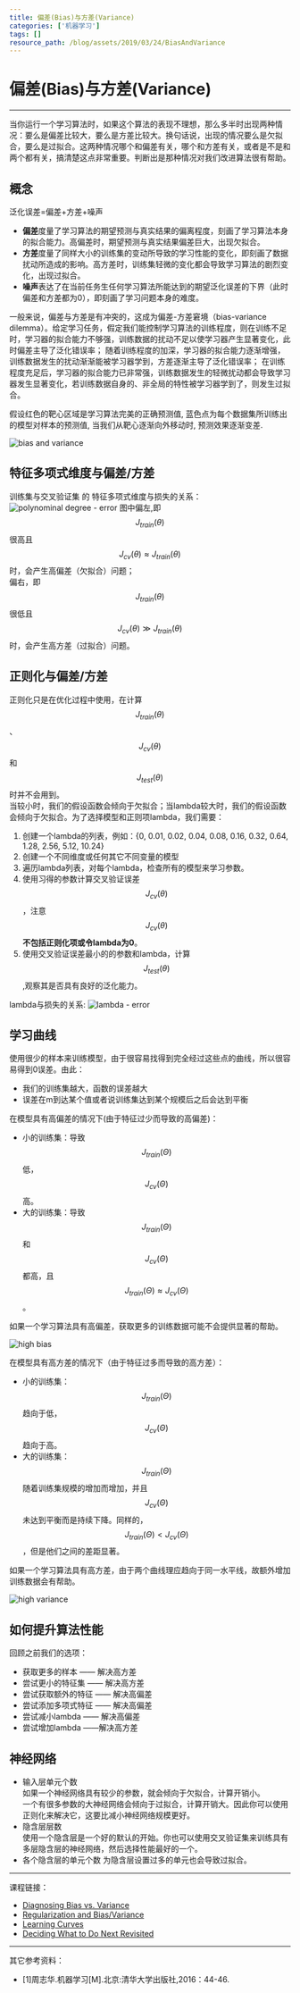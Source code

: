 ```yaml
---
title: 偏差(Bias)与方差(Variance)
categories: ['机器学习']
tags: []
resource_path: /blog/assets/2019/03/24/BiasAndVariance
---
```


<script type="text/javascript" async src="https://cdn.mathjax.org/mathjax/latest/MathJax.js?config=TeX-MML-AM_CHTML"> </script>

偏差(Bias)与方差(Variance)
===

---

当你运行一个学习算法时，如果这个算法的表现不理想，那么多半时出现两种情况：要么是偏差比较大，要么是方差比较大。换句话说，出现的情况要么是欠拟合，要么是过拟合。这两种情况哪个和偏差有关，哪个和方差有关，或者是不是和两个都有关，搞清楚这点非常重要。判断出是那种情况对我们改进算法很有帮助。

概念
---

泛化误差=偏差+方差+噪声

* **偏差**度量了学习算法的期望预测与真实结果的偏离程度，刻画了学习算法本身的拟合能力。高偏差时，期望预测与真实结果偏差巨大，出现欠拟合。
* **方差**度量了同样大小的训练集的变动所导致的学习性能的变化，即刻画了数据扰动所造成的影响。高方差时，训练集轻微的变化都会导致学习算法的剧烈变化，出现过拟合。
* **噪声**表达了在当前任务生任何学习算法所能达到的期望泛化误差的下界（此时偏差和方差都为0），即刻画了学习问题本身的难度。

一般来说，偏差与方差是有冲突的，这成为偏差-方差窘境（bias-variance dilemma）。给定学习任务，假定我们能控制学习算法的训练程度，则在训练不足时，学习器的拟合能力不够强，训练数据的扰动不足以使学习器产生显著变化，此时偏差主导了泛化错误率；
随着训练程度的加深，学习器的拟合能力逐渐增强，训练数据发生的扰动渐渐能被学习器学到，方差逐渐主导了泛化错误率；
在训练程度充足后，学习器的拟合能力已非常强，训练数据发生的轻微扰动都会导致学习器发生显著变化，若训练数据自身的、非全局的特性被学习器学到了，则发生过拟合。

假设红色的靶心区域是学习算法完美的正确预测值, 蓝色点为每个数据集所训练出的模型对样本的预测值, 当我们从靶心逐渐向外移动时, 预测效果逐渐变差.

![bias and variance]({{page.resource_path}}/bias_variance.jpg)

特征多项式维度与偏差/方差
---

训练集与交叉验证集 的 特征多项式维度与损失的关系：  
![polynominal degree - error]({{page.resource_path}}/feature.png)
图中偏左,即 $$J_{train}(\theta)$$ 很高且 $$J_{cv}(\theta) \approx J_{train}(\theta)$$ 时，会产生高偏差（欠拟合）问题；  
偏右，即 $$J_{train}(\theta)$$ 很低且 $$J_{cv}(\theta) \gg J_{train}(\theta)$$ 时，会产生高方差（过拟合）问题。

正则化与偏差/方差
---

正则化只是在优化过程中使用，在计算 $$ J_{train}(\theta) $$、$$ J_{cv}(\theta) $$ 和 $$ J_{test}(\theta) $$ 时并不会用到。  
当较小时，我们的假设函数会倾向于欠拟合；当lambda较大时，我们的假设函数会倾向于欠拟合。为了选择模型和正则项lambda，我们需要：

1. 创建一个lambda的列表，例如：{0, 0.01, 0.02, 0.04, 0.08, 0.16, 0.32, 0.64, 1.28, 2.56, 5.12, 10.24}
2. 创建一个不同维度或任何其它不同变量的模型
3. 遍历lambda列表，对每个lambda，检查所有的模型来学习参数。
4. 使用习得的参数计算交叉验证误差$$J_{cv}(\theta)$$，注意$$J_{cv}(\theta)$$**不包括正则化项或令lambda为0**。
5. 使用交叉验证误差最小的的参数和lambda，计算$$J_{test}(\theta)$$,观察其是否具有良好的泛化能力。

lambda与损失的关系:
![lambda - error]({{page.resource_path}}/lambda.png)

学习曲线
---

使用很少的样本来训练模型，由于很容易找得到完全经过这些点的曲线，所以很容易得到0误差。由此：

* 我们的训练集越大，函数的误差越大
* 误差在m到达某个值或者说训练集达到某个规模后之后会达到平衡

在模型具有高偏差的情况下(由于特征过少而导致的高偏差)：

* 小的训练集：导致 $$J_{train}(\Theta)$$ 低，$$J_{cv}(\Theta)$$ 高。
* 大的训练集：导致 $$J_{train}(\Theta)$$ 和 $$J_{cv}(\Theta)$$都高，且 $$ J_{train}(\Theta) \approx J_{cv}(\Theta) $$ 。

如果一个学习算法具有高偏差，获取更多的训练数据可能不会提供显著的帮助。

![high bias]({{page.resource_path}}/highBias.png)

在模型具有高方差的情况下（由于特征过多而导致的高方差）：

* 小的训练集：$$ J_{train}(\Theta) $$ 趋向于低，$$ J_{cv}(\Theta) $$ 趋向于高。
* 大的训练集：$$ J_{train}(\Theta) $$ 随着训练集规模的增加而增加，并且 $$ J_{cv}(\Theta) $$ 未达到平衡而是持续下降。同样的，$$ J_{train}(\Theta) < J_{cv}(\Theta) $$，但是他们之间的差距显著。

如果一个学习算法具有高方差，由于两个曲线理应趋向于同一水平线，故额外增加训练数据会有帮助。

![high variance]({{page.resource_path}}/highVariance.png)

如何提升算法性能
---

回顾之前我们的选项：

* 获取更多的样本 —— 解决高方差
* 尝试更小的特征集 —— 解决高方差
* 尝试获取额外的特征 —— 解决高偏差
* 尝试添加多项式特征 —— 解决高偏差
* 尝试减小lambda —— 解决高偏差
* 尝试增加lambda ——解决高方差

神经网络
---

* 输入层单元个数  
  如果一个神经网络具有较少的参数，就会倾向于欠拟合，计算开销小。  
  一个有很多参数的大神经网络会倾向于过拟合，计算开销大。因此你可以使用正则化来解决它，这要比减小神经网络规模更好。  
* 隐含层层数  
  使用一个隐含层是一个好的默认的开始。你也可以使用交叉验证集来训练具有多层隐含层的神经网络，然后选择性能最好的一个。
* 各个隐含层的单元个数
  为隐含层设置过多的单元也会导致过拟合。

---

课程链接：

* [Diagnosing Bias vs. Variance](https://www.coursera.org/learn/machine-learning/supplement/81vp0/diagnosing-bias-vs-variance)
* [Regularization and Bias/Variance]()
* [Learning Curves]()
* [Deciding What to Do Next Revisited]()

---

其它参考资料：

* [1]周志华.机器学习[M].北京:清华大学出版社,2016：44-46.